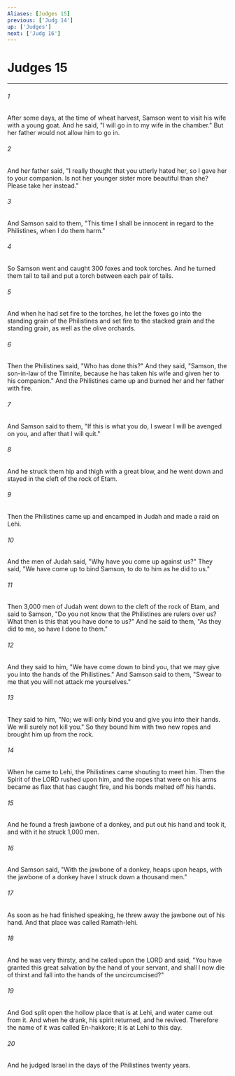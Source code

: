 ```yaml
---
Aliases: [Judges 15]
previous: ['Judg 14']
up: ['Judges']
next: ['Judg 16']
---
```

# Judges 15

***

 

###### 1 
After some days, at the time of wheat harvest, Samson went to visit his wife with a young goat. And he said, "I will go in to my wife in the chamber." But her father would not allow him to go in. 
 

###### 2 
And her father said, "I really thought that you utterly hated her, so I gave her to your companion. Is not her younger sister more beautiful than she? Please take her instead." 
 

###### 3 
And Samson said to them, "This time I shall be innocent in regard to the Philistines, when I do them harm." 
 

###### 4 
So Samson went and caught 300 foxes and took torches. And he turned them tail to tail and put a torch between each pair of tails. 
 

###### 5 
And when he had set fire to the torches, he let the foxes go into the standing grain of the Philistines and set fire to the stacked grain and the standing grain, as well as the olive orchards. 
 

###### 6 
Then the Philistines said, "Who has done this?" And they said, "Samson, the son-in-law of the Timnite, because he has taken his wife and given her to his companion." And the Philistines came up and burned her and her father with fire. 
 

###### 7 
And Samson said to them, "If this is what you do, I swear I will be avenged on you, and after that I will quit." 
 

###### 8 
And he struck them hip and thigh with a great blow, and he went down and stayed in the cleft of the rock of Etam.
 
 

###### 9 
Then the Philistines came up and encamped in Judah and made a raid on Lehi. 
 

###### 10 
And the men of Judah said, "Why have you come up against us?" They said, "We have come up to bind Samson, to do to him as he did to us." 
 

###### 11 
Then 3,000 men of Judah went down to the cleft of the rock of Etam, and said to Samson, "Do you not know that the Philistines are rulers over us? What then is this that you have done to us?" And he said to them, "As they did to me, so have I done to them." 
 

###### 12 
And they said to him, "We have come down to bind you, that we may give you into the hands of the Philistines." And Samson said to them, "Swear to me that you will not attack me yourselves." 
 

###### 13 
They said to him, "No; we will only bind you and give you into their hands. We will surely not kill you." So they bound him with two new ropes and brought him up from the rock.
 
 

###### 14 
When he came to Lehi, the Philistines came shouting to meet him. Then the Spirit of the LORD rushed upon him, and the ropes that were on his arms became as flax that has caught fire, and his bonds melted off his hands. 
 

###### 15 
And he found a fresh jawbone of a donkey, and put out his hand and took it, and with it he struck 1,000 men. 
 

###### 16 
And Samson said,
 "With the jawbone of a donkey, 
 heaps upon heaps, 
 with the jawbone of a donkey 
 have I struck down a thousand men."
 
 

###### 17 
As soon as he had finished speaking, he threw away the jawbone out of his hand. And that place was called Ramath-lehi.
 
 

###### 18 
And he was very thirsty, and he called upon the LORD and said, "You have granted this great salvation by the hand of your servant, and shall I now die of thirst and fall into the hands of the uncircumcised?" 
 

###### 19 
And God split open the hollow place that is at Lehi, and water came out from it. And when he drank, his spirit returned, and he revived. Therefore the name of it was called En-hakkore; it is at Lehi to this day. 
 

###### 20 
And he judged Israel in the days of the Philistines twenty years.
 
